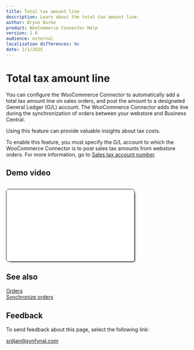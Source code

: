 ```yaml
---
title: Total tax amount line
description: Learn about the total tax amount line.
author: Bryon Burke
product: WooCommerce Connector Help
version: 1.0
audience: external
localization differences: No
date: 2/1/2025
---
```


<!-- markdownlint-disable MD006 MD007 MD009 MD024 MD025 MD033 -->
<!--// cspell:ignore  markdownlint allowfullscreen keyframes webstore woocommerce autoplay -->

# Total tax amount line

You can configure the WooCommerce Connector to automatically add a total tax amount line on sales orders, and post the amount to a designated General Ledger (G/L) account. The WooCommerce Connector adds the line during the synchronization of orders between your webstore and Business Central.

Using this feature can provide valuable insights about tax costs.

To enable this feature, you must specify the G/L account to which the WooCommerce Connector is to post sales tax amounts from webstore orders. For more information, go to [Sales tax account number](sales-tax-account-number.md).

## Demo video

<iframe width="350" height="197" loading="lazy" src="media/videos/total-tax-amount-line/total-tax-amount-line.html" title="Total tax amount line"  allow="accelerometer; autoplay; clipboard-write; encrypted-media; gyroscope; picture-in-picture" allowfullscreen style="border:1px solid; border-color:#0a0a0a;box-shadow:5px 5px 5px -5px #0a0a0a;border-radius:7px;margin-block-start:1em"></iframe>

## See also

[Orders](orders.md)  
[Synchronize orders](synchronize-orders.md)

## Feedback

To send feedback about this page, select the following link:

[srdjan@synfynal.com](mailto:srdjan@synfynal.com?subject=Documentation%20Feedback%20Product%20Docs:%20total-tax-amount-line)
